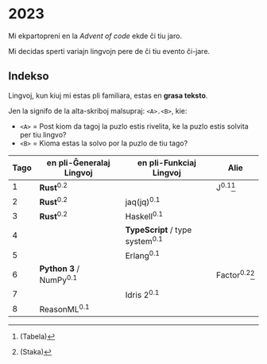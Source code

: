 # 2023

Mi ekpartopreni en la _Advent of code_ ekde ĉi tiu jaro.

Mi decidas sperti variajn lingvojn pere de ĉi tiu evento ĉi-jare.

## Indekso

Lingvoj, kun kiuj mi estas pli familiara, estas en **grasa teksto**.

Jen la signifo de la alta-skriboj malsupraj: `<A>.<B>`, kie:

- `<A>` = Post kiom da tagoj la puzlo estis rivelita, ke la puzlo estis solvita
  per tiu lingvo?
- `<B>` = Kioma estas la solvo por la puzlo de tiu tago?

| Tago | en pli-Ĝeneralaj Lingvoj           | en pli-Funkciaj Lingvoj                    | Alie                         |
| ---- | ---------------------------------- | ------------------------------------------ | ---------------------------- |
| 1    | **Rust**<sup>0.2</sup>             |                                            | J<sup>0.1</sup>[^tabela]     |
| 2    | **Rust**<sup>0.2</sup>             | jaq(jq)<sup>0.1</sup>                      |                              |
| 3    | **Rust**<sup>0.2</sup>             | Haskell<sup>0.1</sup>                      |                              |
| 4    |                                    | **TypeScript** / type system<sup>0.1</sup> |                              |
| 5    |                                    | Erlang<sup>0.1</sup>                       |                              |
| 6    | **Python 3** / NumPy<sup>0.1</sup> |                                            | Factor<sup>0.2</sup>[^staka] |
| 7    |                                    | Idris 2<sup>0.1</sup>                      |                              |
| 8    | ReasonML<sup>0.1</sup>             |                                            |                              |

[^tabela]: (Tabela)

[^staka]: (Staka)
